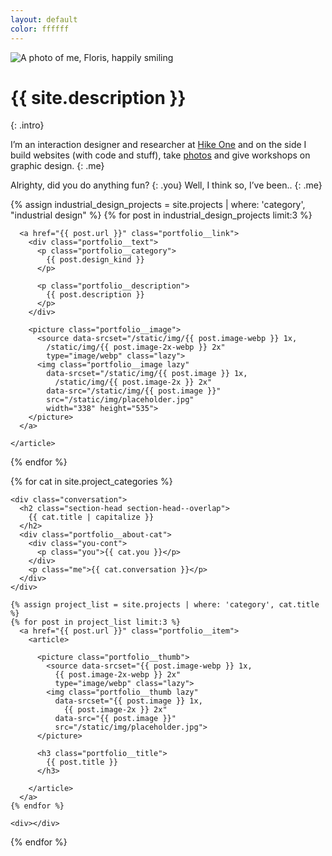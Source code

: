 ```yaml
---
layout: default
color: ffffff
---
```


<picture>
  <source srcset="/static/img/floris.webp 1x,
    /static/img/floris@2x.webp 2x"
    type="image/webp">
  <img class="intro__portrait" alt="A photo of me, Floris, happily smiling"
    srcset="/static/img/floris.jpg 1x,
      /static/img/floris@2x.jpg 2x"
    src="/static/img/floris.jpg">
</picture>

# {{ site.description }}
{: .intro}

I’m an interaction designer and researcher at [Hike One](https://hike.one/) and on the side I build websites (with code and stuff), take [photos](https://photos.fmjansen.com) and give workshops on graphic design.
{: .me}

Alrighty, did you do anything fun?
{: .you}
Well, I think so, I’ve been..
{: .me}

<section class="portfolio portfolio--industrial" id="projects">

  {% assign industrial_design_projects = site.projects | where: 'category', "industrial design" %}
  {% for post in industrial_design_projects limit:3 %}
    <article class="portfolio__industrial">

      <a href="{{ post.url }}" class="portfolio__link">
        <div class="portfolio__text">
          <p class="portfolio__category">
            {{ post.design_kind }}
          </p>

          <p class="portfolio__description">
            {{ post.description }}
          </p>
        </div>

        <picture class="portfolio__image">
          <source data-srcset="/static/img/{{ post.image-webp }} 1x,
            /static/img/{{ post.image-2x-webp }} 2x"
            type="image/webp" class="lazy">
          <img class="portfolio__image lazy"
            data-srcset="/static/img/{{ post.image }} 1x,
              /static/img/{{ post.image-2x }} 2x"
            data-src="/static/img/{{ post.image }}"
            src="/static/img/placeholder.jpg"
            width="338" height="535">
        </picture>
      </a>

    </article>
  {% endfor %}

  <div></div>
</section>

{% for cat in site.project_categories %}
  <section class="portfolio portfolio--other"
    id="{{ cat.title | url_encode }}">

    <div class="conversation">
      <h2 class="section-head section-head--overlap">
        {{ cat.title | capitalize }}
      </h2>
      <div class="portfolio__about-cat">
        <div class="you-cont">
          <p class="you">{{ cat.you }}</p>
        </div>
        <p class="me">{{ cat.conversation }}</p>
      </div>
    </div>

    {% assign project_list = site.projects | where: 'category', cat.title %}
    {% for post in project_list limit:3 %}
      <a href="{{ post.url }}" class="portfolio__item">
        <article>

          <picture class="portfolio__thumb">
            <source data-srcset="{{ post.image-webp }} 1x,
              {{ post.image-2x-webp }} 2x"
              type="image/webp" class="lazy">
            <img class="portfolio__thumb lazy"
              data-srcset="{{ post.image }} 1x,
                {{ post.image-2x }} 2x"
              data-src="{{ post.image }}"
              src="/static/img/placeholder.jpg">
          </picture>

          <h3 class="portfolio__title">
            {{ post.title }}
          </h3>

        </article>
      </a>
    {% endfor %}

    <div></div>
  </section>
{% endfor %}
